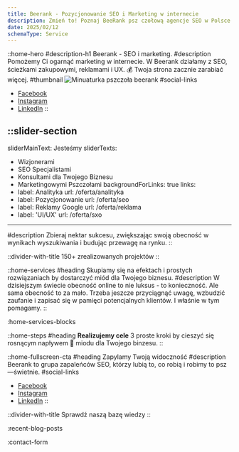 ```yaml
---
title: Beerank - Pozycjonowanie SEO i Marketing w internecie
description: Zmień to! Poznaj BeeRank psz czołową agencje SEO w Polsce. Która działa w synergii z biznesem. Pozwól działać marketingowym pszczołom. Zapylimy Twój biznes
date: 2025/02/12
schemaType: Service
---
```


::home-hero
#description-h1
Beerank - SEO i marketing.
#description
Pomożemy Ci ogarnąć marketing w internecie. W Beerank działamy z SEO, ścieżkami zakupowymi, reklamami i UX. 💰 Twoja strona zacznie zarabiać więcej.
#thumbnail
![Minuaturka pszczoła beerank](/miniaturka_hero_beerank.avif)
#social-links
- [Facebook](https://facebook.com/beerank.seo)
- [Instagram](https://www.instagram.com/beerank.seo)
- [LinkedIn](https://www.linkedin.com/company/beerank)
::

::slider-section
---
sliderMainText: Jesteśmy
sliderTexts:
- Wizjonerami
- SEO Specjalistami
- Konsultami dla Twojego Biznesu
- Marketingowymi Pszczołami
backgroundForLinks: true
links:
- label: Analityka
  url: /oferta/analityka
- label: Pozycjonowanie
  url: /oferta/seo
- label: Reklamy Google
  url: /oferta/reklama
- label: 'UI/UX'
  url: /oferta/sxo
---
#description
Zbieraj nektar sukcesu, zwiększając swoją obecność w wynikach wyszukiwania i budując przewagę na rynku.
::

::divider-with-title
150+ zrealizowanych projektów
::

::home-services
#heading
Skupiamy się na efektach i prostych rozwiązaniach by dostarczyć miód dla Twojego biznesu.
#description
W dzisiejszym świecie obecność online to nie luksus - to konieczność.  Ale sama obecność to za mało. Trzeba jeszcze przyciągnąć uwagę, wzbudzić zaufanie i zapisać się w pamięci potencjalnych klientów. I właśnie w tym  pomagamy.
::

:home-services-blocks

::home-steps
#heading
**Realizujemy cele** 3 proste kroki by cieszyć się rosnącym napływem 🐝 miodu dla Twojego binzesu.
::

::home-fullscreen-cta
#heading
Zapylamy Twoją widoczność
#description
Beerank to grupa zapaleńców SEO, którzy lubią to, co robią i robimy to psz—świetnie.
#social-links
- [Facebook](https://facebook.com/beerank.seo)
- [Instagram](https://www.instagram.com/beerank.seo)
- [LinkedIn](https://www.linkedin.com/company/beerank)
::

::divider-with-title
Sprawdź naszą bazę wiedzy
::

:recent-blog-posts

:contact-form